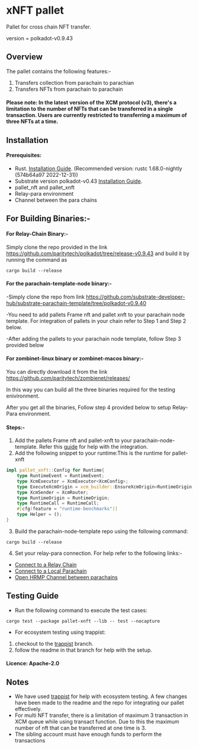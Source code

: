 # xNFT pallet
Pallet for cross chain NFT transfer.

version = polkadot-v0.9.43
## Overview
The pallet contains the following features:-
1. Transfers collection from parachain to parachian 
2. Transfers NFTs from parachain to parachain 
#### **Please note:** In the latest version of the XCM protocol (v3), there's a limitation to the number of NFTs that can be transferred in a single transaction. Users are currently restricted to transferring a maximum of three NFTs at a time.
## Installation
#### Prerequisites:
- Rust. [Installation Guide](https://docs.substrate.io/install/). (Recommended version: rustc 1.68.0-nightly (574b64a97 2022-12-31))
- Substrate version polkadot-v0.43 [Installation Guide](https://github.com/paritytech/substrate/tree/polkadot-v0.9.43). 
- pallet_nft and pallet_xnft
- Relay-para environment
- Channel between the para chains
## For Building Binaries:-
#### For Relay-Chain Binary:-

Simply  clone the repo provided in the link https://github.com/paritytech/polkadot/tree/release-v0.9.43 and build it by running the command as
```
cargo build --release
```
#### For the parachain-template-node binary:-

-Simply clone the repo from link https://github.com/substrate-developer-hub/substrate-parachain-template/tree/polkadot-v0.9.40

-You need to add pallets Frame nft and pallet xnft to your parachain node template. For integration of pallets in your chain refer to Step 1 and Step 2 below.

-After adding the pallets to your parachain node template, follow Step 3 provided below

#### For zombinet-linux binary or zombinet-macos binary:-

You can directly download it from the link https://github.com/paritytech/zombienet/releases/

In this way you can build all the three binaries required for the testing enivironment.

After you get all the binaries, Follow step 4 provided below to setup Relay-Para environment.
#### Steps:-
1. Add the pallets Frame nft and pallet-xnft to your parachain-node-template. Refer this [guide](https://docs.substrate.io/tutorials/build-application-logic/add-a-pallet/) for help with the integration. 
2. Add the following snippet to your runtime:This is the runtime for pallet-xnft
```rust
impl pallet_xnft::Config for Runtime{
	type RuntimeEvent = RuntimeEvent;
	type XcmExecutor = XcmExecutor<XcmConfig>;
	type ExecuteXcmOrigin = xcm_builder::EnsureXcmOrigin<RuntimeOrigin, LocalOriginToLocation>;
	type XcmSender = XcmRouter;
	type RuntimeOrigin = RuntimeOrigin;
	type RuntimeCall = RuntimeCall;
	#[cfg(feature = "runtime-benchmarks")]
	type Helper = ();
}
```
3. Build the parachain-node-template repo using the following command:
```
cargo build --release
```
4. Set your relay-para connection. For help refer to the following links:-
- [Connect to a Relay Chain](https://docs.substrate.io/reference/how-to-guides/parachains/connect-to-a-relay-chain/)
- [Connect to a Local Parachain](https://docs.substrate.io/tutorials/build-a-parachain/connect-a-local-parachain/)
- [Open HRMP Channel between parachains](https://docs.substrate.io/tutorials/build-a-parachain/open-message-passing-channels/)
## Testing Guide
- Run the following command to execute the test cases:
```
cargo test --package pallet-xnft --lib -- test --nocapture 
```
- For ecosystem testing using trappist:
1. checkout to the [trappist](https://github.com/antiers-solutions/xnft/tree/trappist) branch.
2. follow the readme in that branch for help with the setup.
#### Licence: Apache-2.0
## Notes
- We have used [trappist](https://github.com/paritytech/trappist) for help with ecosystem testing. A few changes have been made to the readme and the repo for integrating our pallet effectively.
- For multi NFT transfer, there is a limitation of maximum 3 transaction in XCM queue while using transact function. Due to this the maximum number of nft that can be transferred at one time is 3.
- The sibling account must have enough funds to perform the transactions 

